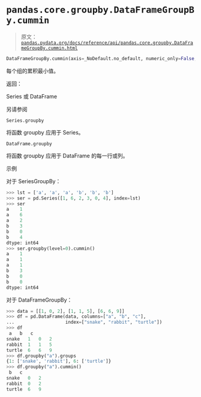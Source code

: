 # `pandas.core.groupby.DataFrameGroupBy.cummin`

> 原文：[`pandas.pydata.org/docs/reference/api/pandas.core.groupby.DataFrameGroupBy.cummin.html`](https://pandas.pydata.org/docs/reference/api/pandas.core.groupby.DataFrameGroupBy.cummin.html)

```py
DataFrameGroupBy.cummin(axis=_NoDefault.no_default, numeric_only=False, **kwargs)
```

每个组的累积最小值。

返回：

Series 或 DataFrame

另请参阅

`Series.groupby`

将函数 groupby 应用于 Series。

`DataFrame.groupby`

将函数 groupby 应用于 DataFrame 的每一行或列。

示例

对于 SeriesGroupBy：

```py
>>> lst = ['a', 'a', 'a', 'b', 'b', 'b']
>>> ser = pd.Series([1, 6, 2, 3, 0, 4], index=lst)
>>> ser
a    1
a    6
a    2
b    3
b    0
b    4
dtype: int64
>>> ser.groupby(level=0).cummin()
a    1
a    1
a    1
b    3
b    0
b    0
dtype: int64 
```

对于 DataFrameGroupBy：

```py
>>> data = [[1, 0, 2], [1, 1, 5], [6, 6, 9]]
>>> df = pd.DataFrame(data, columns=["a", "b", "c"],
...                   index=["snake", "rabbit", "turtle"])
>>> df
 a   b   c
snake   1   0   2
rabbit  1   1   5
turtle  6   6   9
>>> df.groupby("a").groups
{1: ['snake', 'rabbit'], 6: ['turtle']}
>>> df.groupby("a").cummin()
 b   c
snake   0   2
rabbit  0   2
turtle  6   9 
```
